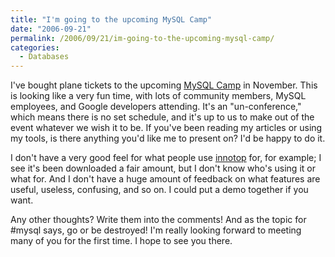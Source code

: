 ```yaml
---
title: "I'm going to the upcoming MySQL Camp"
date: "2006-09-21"
permalink: /2006/09/21/im-going-to-the-upcoming-mysql-camp/
categories:
  - Databases
---
```

I've bought plane tickets to the upcoming [MySQL Camp][1] in November. This is looking like a very fun time, with lots of community members, MySQL employees, and Google developers attending. It's an "un-conference," which means there is no set schedule, and it's up to us to make out of the event whatever we wish it to be. If you've been reading my articles or using my tools, is there anything you'd like me to present on? I'd be happy to do it.

I don't have a very good feel for what people use [innotop][2] for, for example; I see it's been downloaded a fair amount, but I don't know who's using it or what for. And I don't have a huge amount of feedback on what features are useful, useless, confusing, and so on. I could put a demo together if you want.

Any other thoughts? Write them into the comments! And as the topic for #mysql says, go or be destroyed! I'm really looking forward to meeting many of you for the first time. I hope to see you there.

 [1]: http://mysqlcamp.org/
 [2]: http://www.xaprb.com/blog/2006/07/02/innotop-mysql-innodb-monitor/
